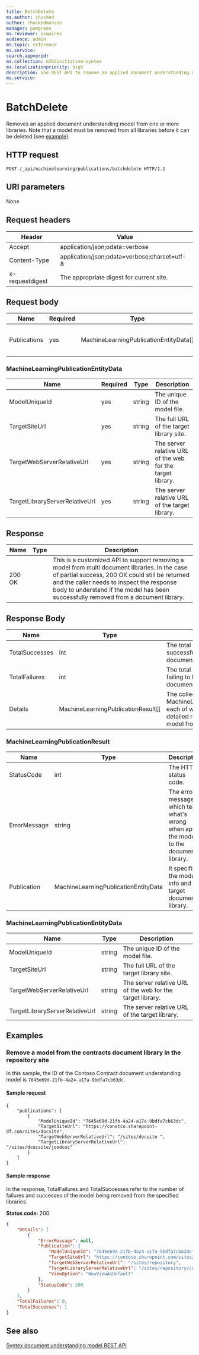```yaml
---
title: BatchDelete
ms.author: chucked
author: chuckedmonson
manager: pamgreen
ms.reviewer: ssquires
audience: admin
ms.topic: reference
ms.service: 
search.appverid: 
ms.collection: m365initiative-syntex
ms.localizationpriority: high
description: Use REST API to remove an applied document understanding model from one or more libraries.
ms.service: 
---
```


# BatchDelete

Removes an applied document understanding model from one or more libraries. Note that a model must be removed from all libraries before it can be deleted (see [example](rest-batchdelete-method.md#examples)).

## HTTP request

```HTTP
POST /_api/machinelearning/publications/batchdelete HTTP/1.1
```

## URI parameters

None

## Request headers

| Header | Value |
|--------|-------|
|Accept|application/json;odata=verbose|
|Content-Type|application/json;odata=verbose;charset=utf-8|
|x-requestdigest|The appropriate digest for current site.|

## Request body

| Name | Required | Type | Description |
|--------|-------|--------|------------|
|Publications|yes|MachineLearningPublicationEntityData[]|The collection of MachineLearningPublicationEntityData each of which specifies the model and target document library.|

### MachineLearningPublicationEntityData

| Name | Required | Type | Description |
|--------|-------|--------|------------|
|ModelUniqueId|yes|string|The unique ID of the model file.|
|TargetSiteUrl|yes|string|The full URL of the target library site.|
|TargetWebServerRelativeUrl|yes|string|The server relative URL of the web for the target library.|
|TargetLibraryServerRelativeUrl|yes|string|The server relative URL of the target library.|

## Response

| Name   | Type  | Description|
|--------|-------|------------|
|200 OK||This is a customized API to support removing a model from multi document libraries. In the case of partial success, 200 OK could still be returned and the caller needs to inspect the response body to understand if the model has been successfully removed from a document library.|

## Response Body

| Name   | Type  | Description|
|--------|-------|------------|
|TotalSuccesses|int|The total number of a model being successfully removed from a document library.|
|TotalFailures|int|The total number of a model failing to be removed from a document library.|
|Details|MachineLearningPublicationResult[]|The collection of MachineLearningPublicationResult each of which specifies the detailed result of removing the model from a document library.|

### MachineLearningPublicationResult

| Name   | Type  | Description|
|--------|-------|------------|
|StatusCode|int|The HTTP status code.|
|ErrorMessage|string|The error message which tells what's wrong when apply the model to the document library.|
|Publication|MachineLearningPublicationEntityData|It specifies the model info and the target document library.| 

### MachineLearningPublicationEntityData

| Name | Type | Description |
|--------|--------|------------|
|ModelUniqueId|string|The unique ID of the model file.|
|TargetSiteUrl|string|The full URL of the target library site.|
|TargetWebServerRelativeUrl|string|The server relative URL of the web for the target library.|
|TargetLibraryServerRelativeUrl|string|The server relative URL of the target library.|

## Examples

### Remove a model from the contracts document library in the repository site

In this sample, the ID of the Contoso Contract document understanding model is `7645e69d-21fb-4a24-a17a-9bdfa7cb63dc`.

#### Sample request

```HTTP
{ 
    "publications": [ 
        { 
            "ModelUniqueId": "7645e69d-21fb-4a24-a17a-9bdfa7cb63dc", 
            "TargetSiteUrl": "https://constco.sharepoint-df.com/sites/docsite", 
            "TargetWebServerRelativeUrl": "/sites/docsite ", 
            "TargetLibraryServerRelativeUrl": "/sites/dcocsite/joedcos" 
        } 
    ] 
} 
```

#### Sample response

In the response, TotalFailures and TotalSuccesses refer to the number of failures and successes of the model being removed from the specified libraries.

**Status code:** 200

```JSON
{
    "Details": [
        {
            "ErrorMessage": null,
            "Publication": {
                "ModelUniqueId": "7645e69d-21fb-4a24-a17a-9bdfa7cb63dc",
                "TargetSiteUrl": "https://contoso.sharepoint.com/sites/repository/",
                "TargetWebServerRelativeUrl": "/sites/repository",
                "TargetLibraryServerRelativeUrl": "/sites/repository/contracts",
                "ViewOption": "NewViewAsDefault"
            },
            "StatusCode": 200
        }
    ],
    "TotalFailures": 0,
    "TotalSuccesses": 1
}
```

## See also

[Syntex document understanding model REST API](syntex-model-rest-api.md)
